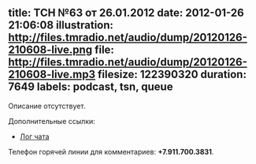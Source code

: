 title: ТСН №63 от 26.01.2012
date: 2012-01-26 21:06:08
illustration: http://files.tmradio.net/audio/dump/20120126-210608-live.png
file: http://files.tmradio.net/audio/dump/20120126-210608-live.mp3
filesize: 122390320
duration: 7649
labels: podcast, tsn, queue
---
Описание отсутствует.

Дополнительные ссылки:

- [Лог чата](http://files.tmradio.net/audio/dump/20120126-210608-live.log)

Телефон горячей линии для комментариев: **+7.911.700.3831**.
